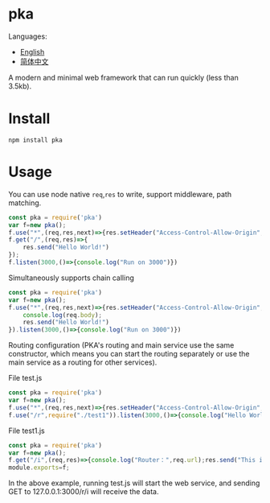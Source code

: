 # pka

Languages:
- [English](./)
- [简体中文](./README_zh.md)


A modern and minimal web framework that can run quickly (less than 3.5kb).

# Install
```shell
npm install pka
```
# Usage
You can use node native `req`,`res` to write, support middleware, path matching.
```javascript
const pka = require('pka')
var f=new pka();
f.use("*",(req,res,next)=>{res.setHeader("Access-Control-Allow-Origin", "*")};
f.get("/",(req,res)=>{
    res.send("Hello World!")
});
f.listen(3000,()=>{console.log("Run on 3000")})
```
Simultaneously supports chain calling
```javascript
const pka = require('pka')
var f=new pka();
f.use("*",(req,res,next)=>{res.setHeader("Access-Control-Allow-Origin", "*");console.log(req.method,req.url);next()}).post("/api/*",(req,res)=>{
    console.log(req.body);
    res.send("Hello World!")
}).listen(3000,()=>{console.log("Run on 3000")})
```
Routing configuration (PKA's routing and main service use the same constructor, which means you can start the routing separately or use the main service as a routing for other services).

File test.js
```javascript
const pka = require('pka')
var f=new pka();
f.use("*",(req,res,next)=>{res.setHeader("Access-Control-Allow-Origin", "*");console.log(req.method,req.url);next()});
f.use("/r",require("./test1")).listen(3000,()=>{console.log("Hello World!")})
```
File test1.js
```javascript
const pka = require('pka')
var f=new pka();
f.get("/i",(req,res)=>{console.log("Router：",req.url);res.send("This is Router")});
module.exports=f;
```
In the above example, running test.js will start the web service, and sending GET to 127.0.0.1:3000/r/i will receive the data.